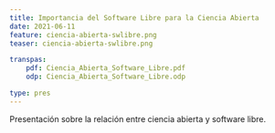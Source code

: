 ```yaml
---
title: Importancia del Software Libre para la Ciencia Abierta
date: 2021-06-11
feature: ciencia-abierta-swlibre.png
teaser: ciencia-abierta-swlibre.png

transpas:
    pdf: Ciencia_Abierta_Software_Libre.pdf
    odp: Ciencia_Abierta_Software_Libre.odp

type: pres
---
```


Presentación sobre la relación entre ciencia abierta y software libre.
